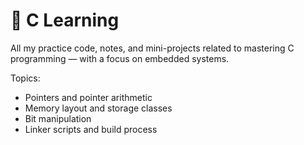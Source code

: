 # 🧠 C Learning

All my practice code, notes, and mini-projects related to mastering C programming — with a focus on embedded systems.

Topics:
- Pointers and pointer arithmetic
- Memory layout and storage classes
- Bit manipulation
- Linker scripts and build process
